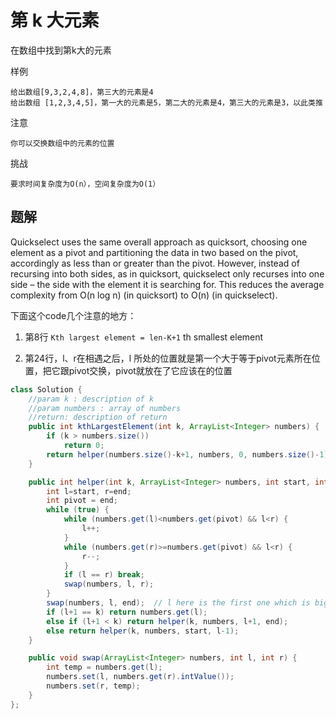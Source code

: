 # 第 k 大元素

在数组中找到第k大的元素

样例

    给出数组[9,3,2,4,8]，第三大的元素是4
    给出数组 [1,2,3,4,5]，第一大的元素是5，第二大的元素是4，第三大的元素是3，以此类推

注意

    你可以交换数组中的元素的位置

挑战

    要求时间复杂度为O(n），空间复杂度为O(1）

## 题解

Quickselect uses the same overall approach as quicksort, choosing one element as a pivot and partitioning the data in two based on the pivot, accordingly as less than or greater than the pivot. However, instead of recursing into both sides, as in quicksort, quickselect only recurses into one side – the side with the element it is searching for. This reduces the average complexity from O(n log n) (in quicksort) to O(n) (in quickselect).

下面这个code几个注意的地方：

1. 第8行 `Kth largest element = len-K+1` th smallest element

2. 第24行，l、r在相遇之后，l 所处的位置就是第一个大于等于pivot元素所在位置，把它跟pivot交换，pivot就放在了它应该在的位置

```java
class Solution {
    //param k : description of k
    //param numbers : array of numbers
    //return: description of return
    public int kthLargestElement(int k, ArrayList<Integer> numbers) {
        if (k > numbers.size())
            return 0;
        return helper(numbers.size()-k+1, numbers, 0, numbers.size()-1);
    }

    public int helper(int k, ArrayList<Integer> numbers, int start, int end) {
        int l=start, r=end;
        int pivot = end;
        while (true) {
            while (numbers.get(l)<numbers.get(pivot) && l<r) {
                l++;
            }
            while (numbers.get(r)>=numbers.get(pivot) && l<r) {
                r--;
            }
            if (l == r) break;
            swap(numbers, l, r);
        }
        swap(numbers, l, end);  // l here is the first one which is bigger than pivot, swap it with the pivot
        if (l+1 == k) return numbers.get(l);
        else if (l+1 < k) return helper(k, numbers, l+1, end);
        else return helper(k, numbers, start, l-1);
    }

    public void swap(ArrayList<Integer> numbers, int l, int r) {
        int temp = numbers.get(l);
        numbers.set(l, numbers.get(r).intValue());
        numbers.set(r, temp);
    }
};

```